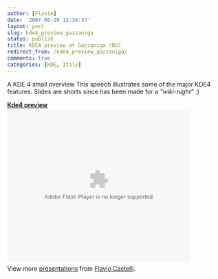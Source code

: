 ```yaml
---
author: [Flavio]
date: '2007-05-29 12:38:37'
layout: post
slug: kde4_preview_gazzaniga
status: publish
title: KDE4 preview at Gazzaniga (BG)
redirect_from: /kde4_preview_gazzaniga/
comments: true
categories: [KDE, Italy]
---
```


A KDE 4 small overview This speech illustrates some of the major KDE4
features. Slides are shorts since has been made for a _"wiki-night"_ :)

<div style="width:425px" id="__ss_12640108"><strong style="display:block;margin:12px 0 4px"><a href="http://www.slideshare.net/fcastelli/kde4-preview" title="Kde4 preview">Kde4 preview</a></strong><object id="__sse12640108" width="425" height="355"><param name="movie" value="http://static.slidesharecdn.com/swf/ssplayer2.swf?doc=kde4-preview-120422101452-phpapp02&stripped_title=kde4-preview&userName=fcastelli" /><param name="allowFullScreen" value="true"/><param name="allowScriptAccess" value="always"/><param name="wmode" value="transparent"/><embed name="__sse12640108" src="http://static.slidesharecdn.com/swf/ssplayer2.swf?doc=kde4-preview-120422101452-phpapp02&stripped_title=kde4-preview&userName=fcastelli" type="application/x-shockwave-flash" allowscriptaccess="always" allowfullscreen="true" wmode="transparent" width="425" height="355"></embed></object><div style="padding:5px 0 12px">View more <a href="http://www.slideshare.net/">presentations</a> from <a href="http://www.slideshare.net/fcastelli">Flavio Castelli</a>.</div></div>

